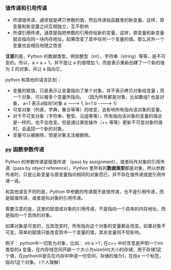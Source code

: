 ### 值传递和引用传递
- 所谓值传递，通常就是拷贝参数的值，然后传递给函数里的新变量。这样，原变量和新变量之间互相独立，互不影响
- 所谓引用传递，通常是指把参数的引用传给新的变量，这样，原变量和新变量就会指向同一块内存地址。如果改变了其中任何一个变量的值，那么另外一个变量也会相应地随之改变

**注意**的是，Python 的数据类型，例如整型（int）、字符串（string）等等，是不可变的。所以，a = a + 1，并不是让 a 的值增加 1，而是表示重新创建了一个新的值为 2 的对象，并让 a 指向它。

python 和其他的语言区别：
- 变量的赋值，只是表示让变量指向了某个对象，并不表示拷贝对象给变量；而一个对象，可以被多个变量所指向。
（因为所有都是对象，比如数组1 也是对象， a=1 表示a指向1对象   a ---> 1, b=1 b ----> 1）
- 可变对象（列表，字典，集合等等）的改变，会影响所有指向该对象的变量。
- 对于不可变对象（字符串、整型、元组等等），所有指向该对象的变量的值总是一样的，也不会改变。但是通过某些操作（+= 等等）更新不可变对象的值时，会返回一个新的对象。
- 变量可以被删除，但是对象无法被删除。

### py 函数参数传递
Python 的参数传递是赋值传递 （pass by assignment），或者叫作对象的引用传递（pass by object reference）。Python 里所有的**数据类型**都是对象，所以参数传递时，只是让新变量与原变量指向相同的对象而已，并不存在值传递或是引用传递一说。

和其他语言不同的是，Python 中参数的传递既不是值传递，也不是引用传递，而是赋值传递，或者是叫对象的引用传递。

需要注意的是，这里的赋值或对象的引用传递，不是指向一个具体的内存地址，而是指向一个具体的对象。

如果对象是可变的，当其改变时，所有指向这个对象的变量都会改变。如果对象不可变，简单的赋值只能改变其中一个变量的值，其余变量则不受影响。

例子：
python中一切皆为对象，比如： int a =1 ; 在c++ 中的含意是声明一个int类型的a 变量，在内存栈空间开辟一个大小为size(int)大小的存储，用于存储1这个值，在python中是先在内存中申请一份空间，存储的值为1，在给a 
一个标签，指向1这个对象。（个人理解）